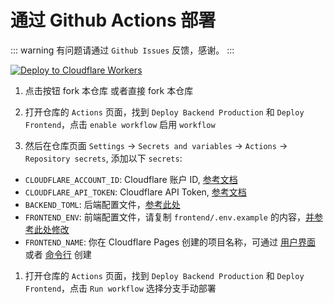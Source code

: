 # 通过 Github Actions 部署

::: warning
有问题请通过 `Github Issues` 反馈，感谢。
:::

[![Deploy to Cloudflare Workers](https://deploy.workers.cloudflare.com/button)](https://deploy.workers.cloudflare.com/?url=https://github.com/dreamhunter2333/cloudflare_temp_email)

1. 点击按钮 fork 本仓库 或者直接 fork 本仓库

2. 打开仓库的 `Actions` 页面，找到 `Deploy Backend Production` 和 `Deploy Frontend`，点击 `enable workflow` 启用 `workflow`

3. 然后在仓库页面 `Settings` -> `Secrets and variables` -> `Actions` -> `Repository secrets`, 添加以下 `secrets`:

- `CLOUDFLARE_ACCOUNT_ID`: Cloudflare 账户 ID, [参考文档](https://developers.cloudflare.com/workers/wrangler/ci-cd/#cloudflare-account-id)
- `CLOUDFLARE_API_TOKEN`: Cloudflare API Token, [参考文档](https://developers.cloudflare.com/workers/wrangler/ci-cd/#api-token)
- `BACKEND_TOML`: 后端配置文件，[参考此处](/zh/guide/cli/worker.html#修改-wrangler-toml-配置文件)
- `FRONTEND_ENV`: 前端配置文件，请复制 `frontend/.env.example` 的内容，[并参考此处修改](/zh/guide/cli/pages.html)
- `FRONTEND_NAME`: 你在 Cloudflare Pages 创建的项目名称，可通过 [用户界面](https://temp-mail-docs.awsl.uk/zh/guide/ui/pages.html) 或者 [命令行](https://temp-mail-docs.awsl.uk/zh/guide/cli/pages.html) 创建

1. 打开仓库的 `Actions` 页面，找到 `Deploy Backend Production` 和 `Deploy Frontend`，点击 `Run workflow` 选择分支手动部署
